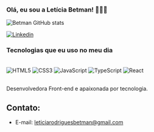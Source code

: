 ### Olá, eu sou a Letícia Betman! 🙋🏻‍♀️

![Betman GitHub stats](https://github-readme-stats.vercel.app/api?username=leticiabetman&show_icons=true&theme=radical)

[![Linkedin](https://img.shields.io/badge/LinkedIn-0077B5?style=for-the-badge&logo=linkedin&logoColor=white)](https://www.linkedin.com/in/leticiabetman/)

### Tecnologias que eu uso no meu dia

<div style="display: inline_block"><br/>
 <img align="center" alt="HTML5" src="https://img.shields.io/badge/HTML5-E34F26?style=for-the-badge&logo=html5&logoColor=white" />
 <img align="center" alt="CSS3" src="https://img.shields.io/badge/CSS3-1572B6?style=for-the-badge&logo=css3&logoColor=white" />
 <img align="center" alt="JavaScript" src="https://img.shields.io/badge/JavaScript-F7DF1E?style=for-the-badge&logo=javascript&logoColor=black" />
 <img align="center" alt="TypeScript" src="https://shields.io/badge/TypeScript-3178C6?logo=TypeScript&logoColor=FFF&style=flat-square" />
 <img align="center" alt="React" src="https://shields.io/badge/react-black?logo=react&style=for-the-badge" />
 
</div><br/>

Desenvolvedora Front-end e apaixonada por tecnologia.

## Contato:
- E-mail: leticiarodriguesbetman@gmail.com


